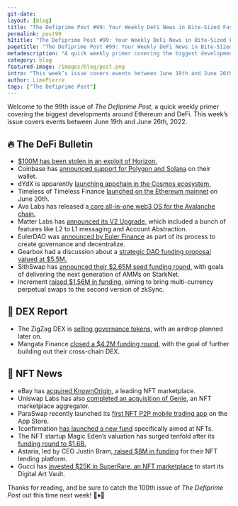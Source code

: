```yaml
---
git-date:
layout: [blog]
title: "The Defiprime Post #99: Your Weekly DeFi News in Bite-Sized Fashion"
permalink: post99
h1title: "The Defiprime Post #99: Your Weekly DeFi News in Bite-Sized Fashion"
pagetitle: "The Defiprime Post #99: Your Weekly DeFi News in Bite-Sized Fashion"
metadescription: "A quick weekly primer covering the biggest developments around Ethereum and DeFi. This week’s issue covers events between June 19th and June 26th, 2022"
category: blog
featured-image: /images/blog/post.png
intro: "This week’s issue covers events between June 19th and June 26th, 2022"
author: LimePierre
tags: ["The Defiprime Post"]
---
```


Welcome to the 99th issue of _The Defiprime Post_, a quick weekly primer covering the biggest developments around Ethereum and DeFi. This week’s issue covers events between June 19th and June 26th, 2022.


## 🔥 The DeFi Bulletin

* [$100M has been stolen in an exploit of Horizon. ](https://www.cnbc.com/2022/06/24/hackers-steal-100-million-in-crypto-from-harmonys-horizon-bridge.html)
* Coinbase has [announced support for Polygon and Solana](https://blog.coinbase.com/send-and-receive-crypto-on-multiple-networks-starting-with-polygon-and-solana-e03d8480fe54) on their wallet. 
* dYdX is apparently [launching appchain in the Cosmos ecosystem.](https://www.theblock.co/post/153478/dydx-to-expand-to-its-own-blockchain-in-the-cosmos-ecosystem)
* Timeless of Timeless Finance [launched on the Ethereum mainnet](https://blog.timelessfi.com/posts/mainnet-launch/) on June 20th.  
* Ava Labs has released a[ core all-in-one web3 OS for the Avalanche chain.](https://medium.com/avalancheavax/ava-labs-releases-core-an-all-in-one-web3-operating-system-for-avalanche-a844eb822887?s=09) 
* Matter Labs has [announced its V2 Upgrade,](https://matterlabs.medium.com/introducing-account-abstraction-l2-l1-messaging-and-more-760282cb31a7) which included a bunch of features like L2 to L1 messaging and Account Abstraction. 
* EulerDAO was [announced by Euler Finance](https://blog.euler.finance/introducing-eulerdao-76ccd46503c5) as part of its process to create governance and decentralize.
* Gearbox had a discussion about a [strategic DAO funding proposal valued at $5.5M.](https://gov.gearbox.fi/t/strategic-dao-funding-proposal/1315)
* SithSwap has [announced their $2.65M seed funding round,](https://mirror.xyz/sithswap.eth/He7pGg-I6l2_yCDhf3eMvsSUmzybIfb_J2nkyLq8cwg) with goals of delivering  the next generation of AMMs on StarkNet.
* Increment [raised $1.56M in funding,](https://medium.com/increment-newsletter/increment-raises-1-56m-to-bring-multi-currency-perpetual-swaps-to-zksync-2-0-adb12a6f9764) aiming to bring multi-currency perpetual swaps to the second version of zkSync. 


## 💱 DEX Report

* The ZigZag DEX is [selling governance tokens,](https://www.theblock.co/post/153131/zigzag-dex-to-sell-governance-tokens-with-airdrop-down-the-line?s=09) with an airdrop planned later on. 
* Mangata Finance [closed a $4.2M funding round,](https://news.bitcoin.com/mangata-finance-raises-4%E2%80%A42m-to-build-out-its-secure-no-gas-cross-chain-dex/) with the goal of further building out their cross-chain DEX.


## 💎 NFT News

* eBay has [acquired KnownOrigin,](https://www.prnewswire.com/news-releases/ebay-acquires-leading-nft-marketplace-knownorigin-301573028.html) a leading NFT marketplace.
* Uniswap Labs has also [completed an acquisition of Genie](https://uniswap.org/blog/genie), an NFT marketplace aggregator. 
* ParaSwap recently launched its [first NFT P2P mobile trading app](https://paraswap.medium.com/paraswap-launches-the-first-nft-p2p-mobile-trading-app-on-ios-b46d77ebd0c0) on the App Store. 
* 1confirmation [has launched a new fund](https://thecontrol.co/1confirmation-nft-fund-c8156f9299f5) specifically aimed at NFTs.
* The NFT startup Magic Eden’s valuation has surged tenfold after its [funding round to $1.6B.](https://www.bloomberg.com/news/articles/2022-06-21/nft-startup-magic-eden-valuation-surges-10-fold-to-1-6-billion#xj4y7vzkg)
* Astaria, led by CEO Justin Bram,[ raised $8M in funding](https://www.coindesk.com/business/2022/06/20/ex-sushi-cto-raises-8m-for-nft-lending-platform-astaria/) for their NFT lending platform. 
* Gucci has [invested $25K in SuperRare, an NFT marketplace](https://www.coindesk.com/business/2022/06/23/gucci-invests-25k-in-nft-marketplace-superrare-to-start-digital-art-vault/?s=09) to start its Digital Art Vault.

Thanks for reading, and be sure to catch the 100th issue of _The Defiprime Post_ out this time next week! 👋♦️👋